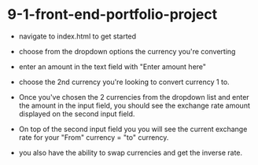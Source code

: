 # 9-1-front-end-portfolio-project

- navigate to index.html to get started

- choose from the dropdown options the currency you're converting

- enter an amount in the text field with "Enter amount here"

- choose the 2nd currency you're looking to convert currency 1 to.

- Once you've chosen the 2 currencies from the dropdown list and enter the amount in the input field, you should see the exchange rate amount displayed on the second input field.

- On top of the second input field you you will see the current exchange rate for your "From" currency = "to" currency.

- you also have the ability to swap currencies and get the inverse rate.
